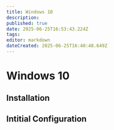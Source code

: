 ```yaml
---
title: Windows 10
description: 
published: true
date: 2025-06-25T16:53:43.224Z
tags: 
editor: markdown
dateCreated: 2025-06-25T16:40:48.649Z
---
```


# Windows 10

## Installation


## Intitial Configuration

